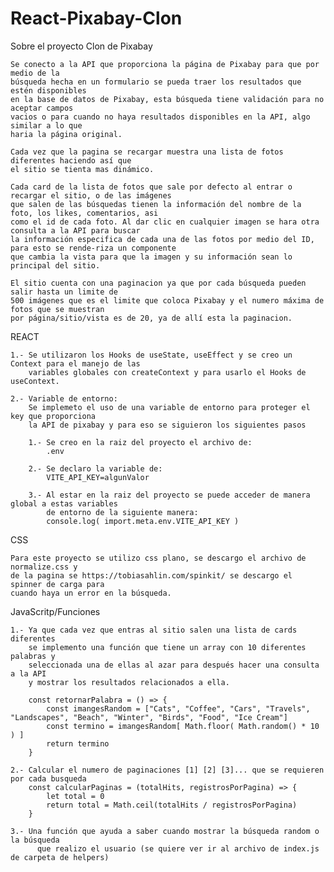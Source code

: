 # React-Pixabay-Clon
Sobre el proyecto Clon de Pixabay

    Se conecto a la API que proporciona la página de Pixabay para que por medio de la
    búsqueda hecha en un formulario se pueda traer los resultados que estén disponibles
    en la base de datos de Pixabay, esta búsqueda tiene validación para no aceptar campos 
    vacios o para cuando no haya resultados disponibles en la API, algo similar a lo que
    haria la página original.

    Cada vez que la pagina se recargar muestra una lista de fotos diferentes haciendo así que 
    el sitio se tienta mas dinámico.

    Cada card de la lista de fotos que sale por defecto al entrar o recargar el sitio, o de las imágenes
    que salen de las búsquedas tienen la información del nombre de la foto, los likes, comentarios, asi 
    como el id de cada foto. Al dar clic en cualquier imagen se hara otra consulta a la API para buscar
    la información especifica de cada una de las fotos por medio del ID, para esto se rende-riza un componente
    que cambia la vista para que la imagen y su información sean lo principal del sitio.

    El sitio cuenta con una paginacion ya que por cada búsqueda pueden salir hasta un limite de 
    500 imágenes que es el limite que coloca Pixabay y el numero máxima de fotos que se muestran 
    por página/sitio/vista es de 20, ya de allí esta la paginacion.



REACT

    1.- Se utilizaron los Hooks de useState, useEffect y se creo un Context para el manejo de las 
        variables globales con createContext y para usarlo el Hooks de useContext.

    2.- Variable de entorno:
        Se implemeto el uso de una variable de entorno para proteger el key que proporciona
        la API de pixabay y para eso se siguieron los siguientes pasos

        1.- Se creo en la raiz del proyecto el archivo de: 
            .env

        2.- Se declaro la variable de:
            VITE_API_KEY=algunValor 

        3.- Al estar en la raiz del proyecto se puede acceder de manera global a estas variables
            de entorno de la siguiente manera:
            console.log( import.meta.env.VITE_API_KEY )



CSS

    Para este proyecto se utilizo css plano, se descargo el archivo de normalize.css y
    de la pagina se https://tobiasahlin.com/spinkit/ se descargo el spinner de carga para
    cuando haya un error en la búsqueda.



JavaScritp/Funciones

    1.- Ya que cada vez que entras al sitio salen una lista de cards diferentes 
        se implemento una función que tiene un array con 10 diferentes palabras y 
        seleccionada una de ellas al azar para después hacer una consulta a la API
        y mostrar los resultados relacionados a ella.

        const retornarPalabra = () => {
            const imangesRandom = ["Cats", "Coffee", "Cars", "Travels", "Landscapes", "Beach", "Winter", "Birds", "Food", "Ice Cream"]
            const termino = imangesRandom[ Math.floor( Math.random() * 10 ) ]
            return termino
        }

    2.- Calcular el numero de paginaciones [1] [2] [3]... que se requieren por cada busqueda
        const calcularPaginas = (totalHits, registrosPorPagina) => {
            let total = 0
            return total = Math.ceil(totalHits / registrosPorPagina)
        }
    
    3.- Una función que ayuda a saber cuando mostrar la búsqueda random o la búsqueda
          que realizo el usuario (se quiere ver ir al archivo de index.js de carpeta de helpers)
